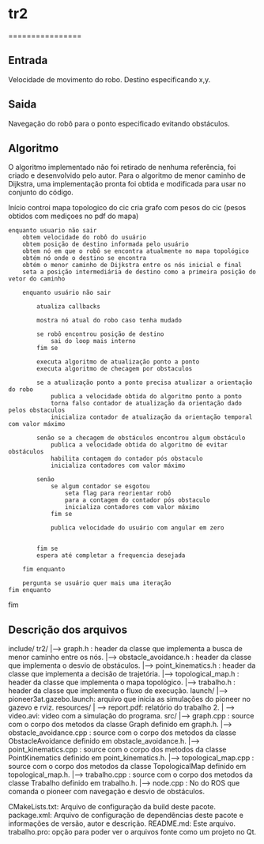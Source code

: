 # tr2
================

Entrada
-------
Velocidade de movimento do robo.
Destino especificando x,y.

Saida
-----
Navegação do robô para o ponto especificado evitando obstáculos.

Algoritmo
---------
O algoritmo implementado não foi retirado de nenhuma referência, foi criado e desenvolvido pelo autor.
Para o algoritmo de menor caminho de Dijkstra, uma implementação pronta foi obtida e modificada para usar no conjunto do código.

Início
    controi mapa topologico do cic
    cria grafo com pesos do cic (pesos obtidos com mediçoes no pdf do mapa)

    enquanto usuario não sair
		obtem velocidade do robô do usuário
	    obtem posição de destino informada pelo usuário
		obtem nó em que o robô se encontra atualmente no mapa topológico
	    obtém nó onde o destino se encontra
	    obtém o menor caminho de Dijkstra entre os nós inicial e final
		seta a posição intermediária de destino como a primeira posição do vetor do caminho

	    enquanto usuário não sair

	    	atualiza callbacks

	    	mostra nó atual do robo caso tenha mudado

	    	se robô encontrou posição de destino
	    		sai do loop mais interno
	    	fim se

			executa algoritmo de atualização ponto a ponto
			executa algoritmo de checagem por obstaculos

			se a atualização ponto a ponto precisa atualizar a orientação do robo
				publica a velocidade obtida do algoritmo ponto a ponto
				torna falso contador de atualização da orientação dado pelos obstaculos
				inicializa contador de atualização da orientação temporal com valor máximo

			senão se a checagem de obstáculos encontrou algum obstáculo
				publica a velocidade obtida do algoritmo de evitar obstáculos
				habilita contagem do contador pós obstaculo
				inicializa contadores com valor máximo

			senão
				se algum contador se esgotou
					seta flag para reorientar robô
					para a contagem do contador pós obstaculo
					inicializa contadores com valor máximo
				fim se

				publica velocidade do usuário com angular em zero


			fim se
			espera até completar a frequencia desejada

		fim enquanto

		pergunta se usuário quer mais uma iteração
	fim enquanto
fim


Descrição dos arquivos
----------------------

include/
    tr2/
            |--> graph.h 			  : header da classe que implementa a busca de menor caminho entre os nós.
            |--> obstacle_avoidance.h : header da classe que implementa o desvio de obstáculos.
            |--> point_kinematics.h   : header da classe que implementa a decisão de trajetória.
            |--> topological_map.h    : header da classe que implementa o mapa topológico.
            |--> trabalho.h 		  : header da classe que implementa o fluxo de execução.
launch/
    |--> pioneer3at.gazebo.launch: arquivo que inicia as simulações do pioneer no gazevo e rviz.
resources/
    | --> report.pdf: relatório do trabalho 2.
    | --> video.avi: video com a simulação do programa.
src/
    |--> graph.cpp 				: source com o corpo dos metodos da classe Graph definido em graph.h.
    |--> obstacle_avoidance.cpp : source com o corpo dos metodos da classe ObstacleAvoidance definido em obstacle_avoidance.h.
    |--> point_kinematics.cpp 	: source com o corpo dos metodos da classe PointKinematics definido em point_kinematics.h.
    |--> topological_map.cpp 	: source com o corpo dos metodos da classe TopologicalMap definido em topological_map.h.
    |--> trabalho.cpp 			: source com o corpo dos metodos da classe Trabalho definido em trabalho.h.
    |--> node.cpp 				: No do ROS que comanda o pioneer com navegação e desvio de obstáculos.

CMakeLists.txt: Arquivo de configuração da build deste pacote.
package.xml: Arquivo de configuração de dependências deste pacote e informações de versão, autor e descrição.
README.md: Este arquivo.
trabalho.pro: opção para poder ver o arquivos fonte como um projeto no Qt.